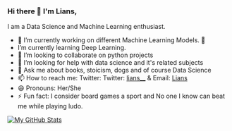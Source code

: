 ### Hi there 👋 I'm Lians,
 I am a Data Science and Machine Learning enthusiast.

 - 🔭 I’m currently working on different Machine Learning Models.   🌱
 - I’m currently learning Deep Learning.  
 - 👯 I’m looking to collaborate on python projects
 - 🤔 I’m looking for help with data science and it's related subjects    
 - 💬 Ask me about books, stoicism, dogs and of course Data Science
 - 📫 How to reach me: Twitter: Twitter: [lians__](https://twitter.com/lians___) & Email: [Lians](lianswanjiku@icloud.com)
 - 😄 Pronouns: Her/She 
 - ⚡ Fun fact: I consider board games a sport and No one I know can beat me while playing ludo.

[![My GitHub Stats](https://github-readme-stats.vercel.app/api/?username=liyanse&count_private=true&theme=tokyonight&showicons=true)]()
